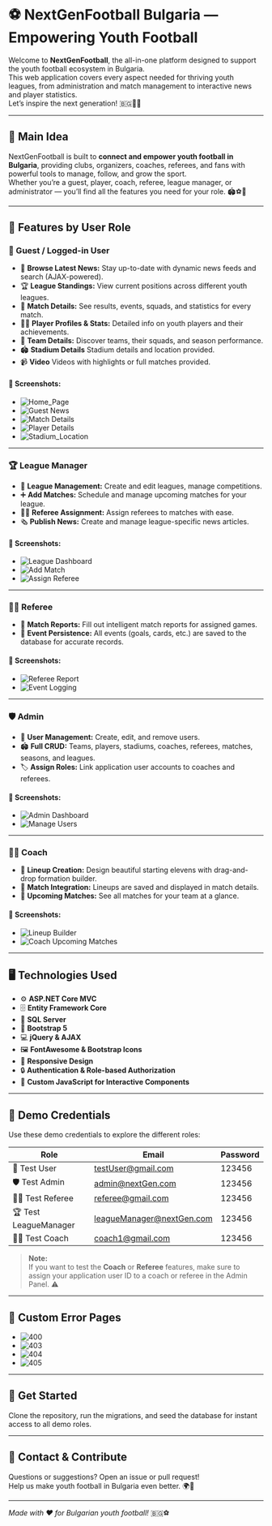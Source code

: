 # ⚽ NextGenFootball Bulgaria — Empowering Youth Football

Welcome to **NextGenFootball**, the all-in-one platform designed to support the youth football ecosystem in Bulgaria.  
This web application covers every aspect needed for thriving youth leagues, from administration and match management to interactive news and player statistics.  
Let’s inspire the next generation! 🇧🇬👦👧

---

## 🌟 Main Idea

NextGenFootball is built to **connect and empower youth football in Bulgaria**, providing clubs, organizers, coaches, referees, and fans with powerful tools to manage, follow, and grow the sport.  
Whether you’re a guest, player, coach, referee, league manager, or administrator — you’ll find all the features you need for your role. 🏟️⚽👥

---

## 🚀 Features by User Role

### 👀 Guest / Logged-in User

- 📰 **Browse Latest News:** Stay up-to-date with dynamic news feeds and search (AJAX-powered).
- 🏆 **League Standings:** View current positions across different youth leagues.
- 📅 **Match Details:** See results, events, squads, and statistics for every match.
- 🧑‍🎓 **Player Profiles & Stats:** Detailed info on youth players and their achievements.
- 👕 **Team Details:** Discover teams, their squads, and season performance.
- 🏟️ **Stadium Details** Stadium details and location provided.
- 📹 **Video** Videos with highlights or full matches provided.

#### 📸 Screenshots:  
- ![Home_Page](Screenshots/home-page.png)
- ![Guest News](Screenshots/guest-news.png)
- ![Match Details](Screenshots/match-details.png)
- ![Player Details](Screenshots/player-details.png)
- ![Stadium_Location](Screenshots/stadium-details.png)
---

### 🏆 League Manager

- 🎩 **League Management:** Create and edit leagues, manage competitions.
- ➕ **Add Matches:** Schedule and manage upcoming matches for your league.
- 🧑‍⚖️ **Referee Assignment:** Assign referees to matches with ease.
- 🗞️ **Publish News:** Create and manage league-specific news articles.

#### 📸 Screenshots:  

- ![League Dashboard](Screenshots/league-manager-dashboard.png)
- ![Add Match](Screenshots/add-match.png)
- ![Assign Referee](Screenshots/assign-referees.png)

---

### 🧑‍⚖️ Referee

- 📝 **Match Reports:** Fill out intelligent match reports for assigned games.
- 💾 **Event Persistence:** All events (goals, cards, etc.) are saved to the database for accurate records.

#### 📸 Screenshots:  
- ![Referee Report](Screenshots/referee-report.png)
- ![Event Logging](Screenshots/event-logging.png)

---

### 🛡️ Admin

- 👤 **User Management:** Create, edit, and remove users.
- 🏟️ **Full CRUD:** Teams, players, stadiums, coaches, referees, matches, seasons, and leagues.
- 🏷️ **Assign Roles:** Link application user accounts to coaches and referees.

#### 📸 Screenshots:  

- ![Admin Dashboard](Screenshots/admin-dashboard.png)
- ![Manage Users](Screenshots/user-management.png)

---

### 🧑‍💼 Coach

- 🧩 **Lineup Creation:** Design beautiful starting elevens with drag-and-drop formation builder.
- 🎯 **Match Integration:** Lineups are saved and displayed in match details.
- 📆 **Upcoming Matches:** See all matches for your team at a glance.

#### 📸 Screenshots:  

- ![Lineup Builder](Screenshots/lineup.png)
- ![Coach Upcoming Matches](Screenshots/upcoming-matches.png)

---

## 🖥️ Technologies Used

- ⚙️ **ASP.NET Core MVC**  
- 🗄️ **Entity Framework Core**  
- 🏢 **SQL Server**  
- 🎨 **Bootstrap 5**  
- 💻 **jQuery & AJAX**  
- 🖼️ **FontAwesome & Bootstrap Icons**  
- 📱 **Responsive Design**  
- 🔒 **Authentication & Role-based Authorization**  
- 🧩 **Custom JavaScript for Interactive Components**  

---

## 📝 Demo Credentials

Use these demo credentials to explore the different roles:

| Role               | Email                        | Password  |
|--------------------|-----------------------------|-----------|
| 👤 Test User       | testUser@gmail.com           | 123456    |
| 🛡️ Test Admin      | admin@nextGen.com            | 123456    |
| 🧑‍⚖️ Test Referee  | referee@gmail.com            | 123456    |
| 🏆 Test LeagueManager| leagueManager@nextGen.com  | 123456    |
| 🧑‍💼 Test Coach     | coach1@gmail.com             | 123456    |

> **Note:**  
> If you want to test the **Coach** or **Referee** features, make sure to assign your application user ID to a coach or referee in the Admin Panel. ⚠️

---
## 📝 Custom Error Pages
- ![400](Screenshots/400.png)
- ![403](Screenshots/403.png)
- ![404](Screenshots/404.png)
- ![405](Screenshots/500.png)
---

## 📢 Get Started

Clone the repository, run the migrations, and seed the database for instant access to all demo roles.

---

## 💬 Contact & Contribute

Questions or suggestions? Open an issue or pull request!  
Help us make youth football in Bulgaria even better. 🌍📝

---

_Made with ❤️ for Bulgarian youth football!_ 🇧🇬⚽
